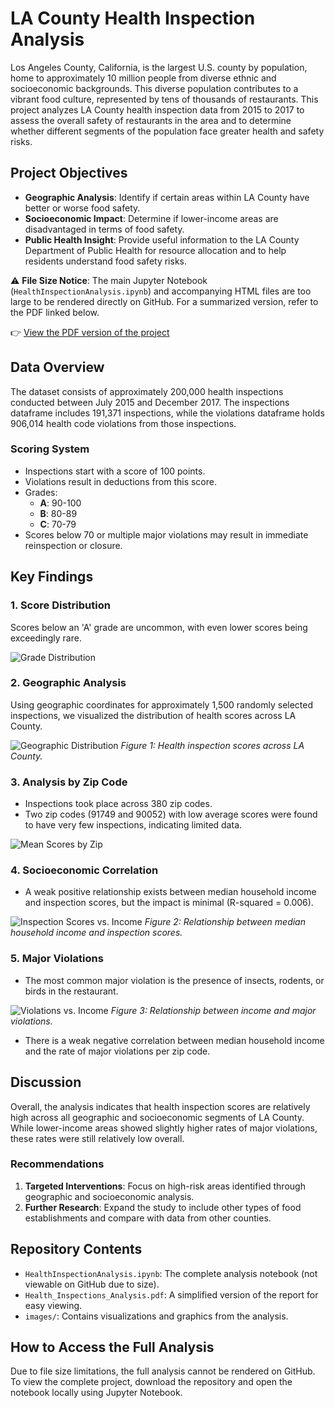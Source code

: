 # LA County Health Inspection Analysis

Los Angeles County, California, is the largest U.S. county by population, home to approximately 10 million people from diverse ethnic and socioeconomic backgrounds. This diverse population contributes to a vibrant food culture, represented by tens of thousands of restaurants. This project analyzes LA County health inspection data from 2015 to 2017 to assess the overall safety of restaurants in the area and to determine whether different segments of the population face greater health and safety risks.

## Project Objectives

- **Geographic Analysis**: Identify if certain areas within LA County have better or worse food safety.
- **Socioeconomic Impact**: Determine if lower-income areas are disadvantaged in terms of food safety.
- **Public Health Insight**: Provide useful information to the LA County Department of Public Health for resource allocation and to help residents understand food safety risks.

⚠️ **File Size Notice**: The main Jupyter Notebook (`HealthInspectionAnalysis.ipynb`) and accompanying HTML files are too large to be rendered directly on GitHub. For a summarized version, refer to the PDF linked below.

👉 [View the PDF version of the project](https://github.com/jrkruser/health_inspections/blob/main/Health_Inspections_Analysis.pdf)

## Data Overview

The dataset consists of approximately 200,000 health inspections conducted between July 2015 and December 2017. The inspections dataframe includes 191,371 inspections, while the violations dataframe holds 906,014 health code violations from those inspections.

### Scoring System

- Inspections start with a score of 100 points.
- Violations result in deductions from this score.
- Grades:
  - **A**: 90-100
  - **B**: 80-89
  - **C**: 70-79
- Scores below 70 or multiple major violations may result in immediate reinspection or closure.

## Key Findings

### 1. Score Distribution
Scores below an 'A' grade are uncommon, with even lower scores being exceedingly rare.

![Grade Distribution](images_graphics/grade_distribution.png)

### 2. Geographic Analysis
Using geographic coordinates for approximately 1,500 randomly selected inspections, we visualized the distribution of health scores across LA County.

![Geographic Distribution](images_graphics/coordinate_overlay_image.png)
*Figure 1: Health inspection scores across LA County.*

### 3. Analysis by Zip Code
- Inspections took place across 380 zip codes.
- Two zip codes (91749 and 90052) with low average scores were found to have very few inspections, indicating limited data.

![Mean Scores by Zip](images_graphics/mean_scores_by_zip.png)

### 4. Socioeconomic Correlation
- A weak positive relationship exists between median household income and inspection scores, but the impact is minimal (R-squared = 0.006).

![Inspection Scores vs. Income](images_graphics/inspection_scores_income.png)
*Figure 2: Relationship between median household income and inspection scores.*

### 5. Major Violations
- The most common major violation is the presence of insects, rodents, or birds in the restaurant.

![Violations vs. Income](images_graphics/violations_vs_income.png)
*Figure 3: Relationship between income and major violations.*

- There is a weak negative correlation between median household income and the rate of major violations per zip code.

## Discussion

Overall, the analysis indicates that health inspection scores are relatively high across all geographic and socioeconomic segments of LA County. While lower-income areas showed slightly higher rates of major violations, these rates were still relatively low overall.

### Recommendations
1. **Targeted Interventions**: Focus on high-risk areas identified through geographic and socioeconomic analysis.
2. **Further Research**: Expand the study to include other types of food establishments and compare with data from other counties.

## Repository Contents

- `HealthInspectionAnalysis.ipynb`: The complete analysis notebook (not viewable on GitHub due to size).
- `Health_Inspections_Analysis.pdf`: A simplified version of the report for easy viewing.
- `images/`: Contains visualizations and graphics from the analysis.

## How to Access the Full Analysis

Due to file size limitations, the full analysis cannot be rendered on GitHub. To view the complete project, download the repository and open the notebook locally using Jupyter Notebook.


